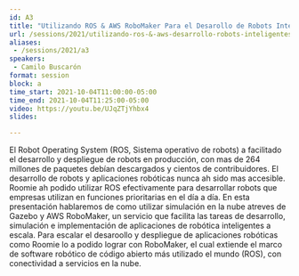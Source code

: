 ```yaml
---
id: A3
title: "Utilizando ROS & AWS RoboMaker Para el Desarollo de Robots Intelligentes"
url: /sessions/2021/utilizando-ros-&-aws-desarrollo-robots-inteligentes
aliases:
 - /sessions/2021/a3 
speakers:
 - Camilo Buscarón
format: session
block: a
time_start: 2021-10-04T11:00:00-05:00
time_end: 2021-10-04T11:25:00-05:00
video: https://youtu.be/UJqZTjYhbx4
slides:

---
```


El Robot Operating System (ROS, Sistema operativo de robots) a facilitado el desarrollo y despliegue de robots en producción, con mas de 264 millones de paquetes debían descargados y cientos de contribuidores. El desarrollo de robots y aplicaciones robóticas nunca ah sido mas accesible. Roomie ah podido utilizar ROS efectivamente para desarrollar robots que empresas utilizan en funciones prioritarias en el día a día. En esta presentación hablaremos de como utilizar simulación en la nube atreves de Gazebo y AWS RoboMaker, un servicio que facilita las tareas de desarrollo, simulación e implementación de aplicaciones de robótica inteligentes a escala. Para escalar el desaroollo y despliegue de aplicaciones robóticas como Roomie lo a podido lograr con RoboMaker, el cual extiende el marco de software robótico de código abierto más utilizado el mundo (ROS), con conectividad a servicios en la nube.